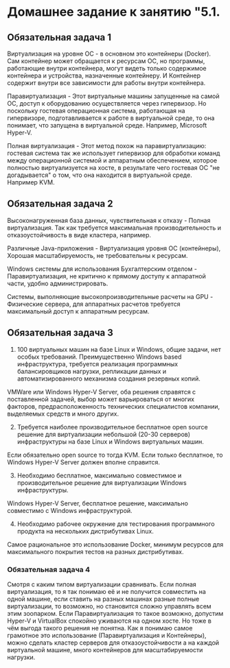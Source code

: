 # Домашнее задание к занятию "5.1.


## Обязательная задача 1

Виртуализация на уровне ОС - в основном это контейнеры (Docker). Сам контейнер может обращается к ресурсам ОС, но программы, работающие внутри контейнера, могут видеть только содержимое контейнера и устройства, назначенные контейнеру. И Контейнер содержит внутри все зависимости для работы внутри контейнера.

Паравиртуализация - Этот виртуальные машины запущенные на самой ОС, доступ к оборудованию осуществляется через гипервизор. Но поскольку гостевая операционная система, работающая на гипервизоре, подготавливается к работе в виртуальной среде, то она понимает, что запущена в виртуальной среде. Например, Microsoft Hyper-V.

Полная виртуализация - Этот метод похож на паравиртуализацию: гостевая система так же использует гипервизор для обработки команд между операционной системой и аппаратным обеспечением, которое полностью виртуализуется на хосте, в результате чего гостевая ОС "не догадывается" о том, что она находится в виртуальной среде. Например KVM.


## Обязательная задача 2

Высоконагруженная база данных, чувствительная к отказу - Полная виртуализация. Так как требуется максимальная производительность и отказоустойчивость в виде кластера, например. 
        
Различные Java-приложения - Виртуализация уровня ОС (контейнеры), Хорошая масштабируемость, не требовательны к ресурсам.

Windows системы для использования Бухгалтерским отделом - Паравиртуализация, не критично к прямому доступу к аппаратной части, удобно администрировать. 
        
Системы, выполняющие высокопроизводительные расчеты на GPU - Физические сервера, для аппаратных расчетов требуется максимальный доступ к аппаратным ресурсам.


## Обязательная задача 3

1. 100 виртуальных машин на базе Linux и Windows, общие задачи, нет особых требований. Преимущественно Windows based инфраструктура, требуется реализация программных балансировщиков нагрузки, репликации данных и автоматизированного механизма создания резервных копий.

VMWare или Windows Hyper-V Server, оба решения справятся с поставленной задачей, выбор может варьироваться от многих факторов, предрасположенность технических специалистов компании, выделяемых средств и много других. 

2. Требуется наиболее производительное бесплатное open source решение для виртуализации небольшой (20-30 серверов) инфраструктуры на базе Linux и Windows виртуальных машин. 
 
Если обязательно open source то тогда KVM. Если только бесплатное, то Windows Hyper-V Server должен вполне справится.


3. Необходимо бесплатное, максимально совместимое и производительное решение для виртуализации Windows инфраструктуры.

Windows Hyper-V Server, бесплатное решение, максимально совместимо с Windows инфраструктурой.

4. Необходимо рабочее окружение для тестирования программного продукта на нескольких дистрибутивах Linux.

Самое рациональное это использование Docker, минимум ресурсов для максимального покрытия тестов на разных дистрибутивах. 

### Обязательная задача 4

Смотря с каким типом виртуализации сравнивать.  Если полная виртуализация, то я так понимаю её и не получится совместить на одной машине, если ставить на разных машинах разные полные виртуализации, то возможно, но становится сложно управлять всем этим зоопарком. Если Паравиртуализация то такое возможно, допустим Hyper-V и VirtualBox спокойно уживаются на одном хосте. Но тоже в чём выгода такого решения не понятна. Как я понимаю самое грамотное это использование (Паравиртуализация и Контейнеры), можно сделать кластер серверов для отказоустойчивости а на каждой виртуальной машине, много контейнеров для масштабируемости нагрузки.
